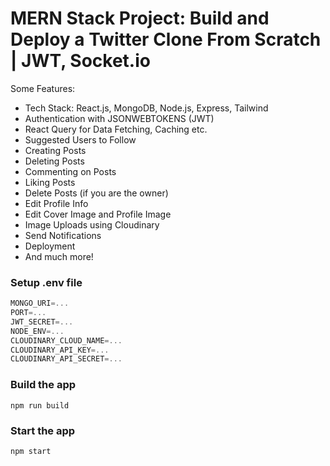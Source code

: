 # MERN Stack Project: Build and Deploy a Twitter Clone From Scratch | JWT, Socket.io

Some Features:

- Tech Stack: React.js, MongoDB, Node.js, Express, Tailwind
- Authentication with JSONWEBTOKENS (JWT)
- React Query for Data Fetching, Caching etc.
- Suggested Users to Follow
- Creating Posts
- Deleting Posts
- Commenting on Posts
- Liking Posts
- Delete Posts (if you are the owner)
- Edit Profile Info
- Edit Cover Image and Profile Image
- Image Uploads using Cloudinary
- Send Notifications
- Deployment
- And much more!

### Setup .env file

```js
MONGO_URI=...
PORT=...
JWT_SECRET=...
NODE_ENV=...
CLOUDINARY_CLOUD_NAME=...
CLOUDINARY_API_KEY=...
CLOUDINARY_API_SECRET=...
```

### Build the app

```shell
npm run build
```

### Start the app

```shell
npm start
```
